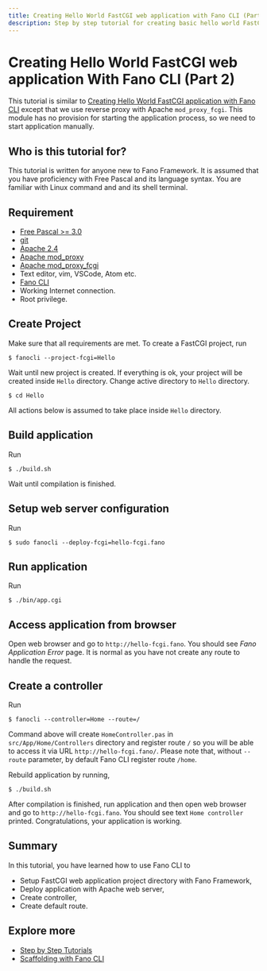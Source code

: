 ```yaml
---
title: Creating Hello World FastCGI web application with Fano CLI (Part 2)
description: Step by step tutorial for creating basic hello world FastCGI web application with Fano CLI
---
```


<h1 class="major">Creating Hello World FastCGI web application With Fano CLI (Part 2) </h1>

This tutorial is similar to [Creating Hello World FastCGI application with Fano CLI](/tutorials/hello-world-fastcgi-application-with-fano-cli) except that we use reverse proxy with Apache `mod_proxy_fcgi`. This module has no provision for starting the application process, so we need to start application manually.

## Who is this tutorial for?

This tutorial is written for anyone new to Fano Framework. It is assumed that you have proficiency with Free Pascal and its language syntax. You are familiar with  Linux command and and its shell terminal.

## Requirement

- [Free Pascal >= 3.0](https://www.freepascal.org)
- [git](https://git-scm.com/)
- [Apache 2.4](https://httpd.apache.org/)
- [Apache mod_proxy](https://httpd.apache.org/docs/2.4/mod/mod_proxy.html)
- [Apache mod_proxy_fcgi](http://httpd.apache.org/docs/2.4/mod/mod_proxy_fcgi.html)
- Text editor, vim, VSCode, Atom etc.
- [Fano CLI](https://github.com/fanoframework/fano-cli)
- Working Internet connection.
- Root privilege.

## Create Project

Make sure that all requirements are met. To create a FastCGI project, run

```
$ fanocli --project-fcgi=Hello
```

Wait until new project is created. If everything is ok, your project will be created inside `Hello` directory. Change active directory to `Hello` directory.

```
$ cd Hello
```

All actions below is assumed to take place inside `Hello` directory.

## Build application

Run

```
$ ./build.sh
```

Wait until compilation is finished.

## Setup web server configuration

Run

```
$ sudo fanocli --deploy-fcgi=hello-fcgi.fano
```

## Run application

Run

```
$ ./bin/app.cgi
```

## Access application from browser

Open web browser and go to `http://hello-fcgi.fano`. You should see *Fano Application Error* page. It is normal as you have not create any route to handle the request.

## Create a controller

Run

```
$ fanocli --controller=Home --route=/
```

Command above will create `HomeController.pas` in `src/App/Home/Controllers` directory and register route `/` so you will be able to access it via URL `http://hello-fcgi.fano/`. Please note that, without `--route` parameter, by default Fano CLI register route `/home`.

Rebuild application by running,

```
$ ./build.sh
```

After compilation is finished, run application and then open web browser and go to `http://hello-fcgi.fano`. You should see text `Home controller` printed. Congratulations, your application is working.

## Summary

In this tutorial, you have learned how to use Fano CLI to

- Setup FastCGI web application project directory with Fano Framework,
- Deploy application with Apache web server,
- Create controller,
- Create default route.

## Explore more

- [Step by Step Tutorials](/tutorials)
- [Scaffolding with Fano CLI](/scaffolding-with-fano-cli)
